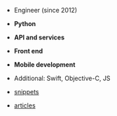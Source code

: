 - Engineer (since 2012)
- **Python**
- **API and services**
- **Front end**
- **Mobile development**

- Additional: Swift, Objective-C, JS
- [snippets](https://gist.github.com/a1k89)
- [articles](https://github.com/a1k89/blog/wiki)
